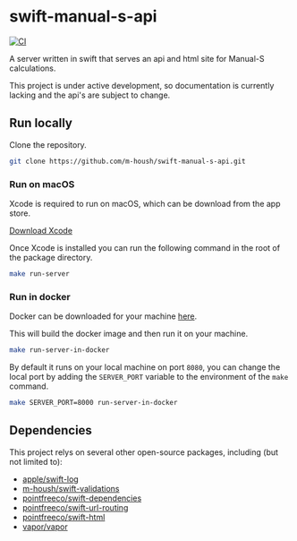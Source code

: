# swift-manual-s-api

[![CI](https://github.com/m-housh/swift-manual-s-api/actions/workflows/ci.yml/badge.svg)](https://github.com/m-housh/swift-manual-s-api/actions/workflows/ci.yml)

A server written in swift that serves an api and html site for Manual-S calculations.

This project is under active development, so documentation is currently lacking and the api's are subject to
change.

## Run locally

Clone the repository.

```bash
git clone https://github.com/m-housh/swift-manual-s-api.git
```

### Run on macOS

Xcode is required to run on macOS, which can be download from the app store.

[Download Xcode](https://apps.apple.com/us/app/xcode/id497799835?mt=12)

Once Xcode is installed you can run the following command in the root of the package
directory.

```bash
make run-server
```

### Run in docker

Docker can be downloaded for your machine [here](https://www.docker.com).

This will build the docker image and then run it on your machine.

```bash
make run-server-in-docker
```

By default it runs on your local machine on port `8080`, you can change the
local port by adding the `SERVER_PORT` variable to the environment of the `make`
command.

```bash
make SERVER_PORT=8000 run-server-in-docker
```

## Dependencies

This project relys on several other open-source packages, including (but not limited to):

- [apple/swift-log](https://github.com/apple/swift-log)
- [m-housh/swift-validations](https://github.com/m-housh/swift-validations)
- [pointfreeco/swift-dependencies](https://github.com/pointfreeco/swift-dependencies)
- [pointfreeco/swift-url-routing](https://github.com/pointfreeco/swift-url-routing)
- [pointfreeco/swift-html](https://github.com/pointfreeco/swift-url-routing)
- [vapor/vapor](https://github.com/vapor/vapor)
